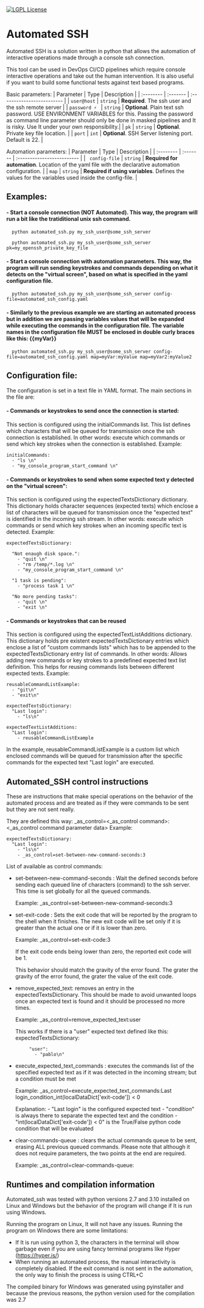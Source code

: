 [![LGPL License](https://img.shields.io/badge/license-LGPL-blue.svg)](https://github.com/paramiko/paramiko/blob/main/LICENSE)
# Automated SSH

Automated SSH is a solution written in python that allows the automation of interactive operations made through a console ssh connection.

This tool can be used in DevOps CI/CD pipelines which require console interactive operations and take out the human intervention. It is also useful if you want to build some functional tests against text based programs.


Basic parameters:
| Parameter | Type     | Description                |
| :-------- | :------- | :------------------------- |
| `user@host` | `string` | **Required**. The ssh user and the ssh remote server |
| `password ⚡️ ` | `string` | **Optional**. Plain text ssh password. USE ENVIRONMENT VARIABLES for this. Passing the password as command line parameter should only be done in masked pipelines and It is risky. Use It under your own responsibility.|
| `pk` | `string` | **Optional**. Private key file location. |
| `port` | `int` | **Optional**. SSH Server listening port. Default is 22. |


Automation parameters:
| Parameter | Type     | Description                |
| :-------- | :------- | :------------------------- |
| ` config-file` | `string` | **Required for automation**. Location of the yaml file with the declarative automation configuration. |
| `map` | `string` | **Required if using variables**. Defines the values for the variables used inside the config-file. |


## Examples:

#### - Start a console connection (NOT Automated). This way, the program will run a bit like the tratiditional unix ssh command.

```
  python automated_ssh.py my_ssh_user@some_ssh_server
```
```
  python automated_ssh.py my_ssh_user@some_ssh_server pk=my_openssh_private_key_file
```

#### - Start a console connection with automation parameters. This way, the program will run sending keystrokes and commands depending on what it detects on the "virtual screen", based on what is specified in the yaml configuration file.

```
  python automated_ssh.py my_ssh_user@some_ssh_server config-file=automated_ssh_config.yaml
```


#### - Similarly to the previous example we are starting an automated process but in addition we are passing variables values that will be expanded while executing the commands in the configuration file. The variable names in the configuration file MUST be enclosed in double curly braces like this: {{myVar}}

```
  python automated_ssh.py my_ssh_user@some_ssh_server config-file=automated_ssh_config.yaml map=myVar:myValue map=myVar2:myValue2
```


## Configuration file:

The configuration is set in a text file in YAML format. The main sections in the file are:

#### - Commands or keystrokes to send once the connection is started:

This section is configured using the initialCommands list. This list defines which characters that will be queued for transmission once the ssh connection is established. In other words: execute which commands or send which key strokes when the connection is established. Example:

```
initialCommands:
  - "ls \n"
  - "my_console_program_start_command \n"

```

#### - Commands or keystrokes to send when some expected text y detected on the "virtual screen":

This section is configured using the expectedTextsDictionary dictionary. This dictionary holds character sequences (expected texts) which enclose a list of characters will be queued for transmission once the "expected text" is identified in the incoming ssh stream. In other words: execute which commands or send which key strokes when an incoming specific text is detected. Example:

```
expectedTextsDictionary:
    
  "Not enaugh disk space.": 
    - "quit \n"
    - "rm /temp/*.log \n"
    - "my_console_program_start_command \n"

  "1 task is pending": 
    - "process task 1 \n"

  "No more pending tasks": 
    - "quit \n"
    - "exit \n"
```


#### - Commands or keystrokes that can be reused

This section is configured using the expectedTextListAdditions dictionary. This dictionary holds pre existent expectedTextsDictionary entries which enclose a list of "custom commands lists" which has to be appended to the expectedTextsDictionary entry list of commands. In other words: Allows adding new commands or key strokes to a predefined expected text list definition. This helps for reusing commands lists between different expected texts. Example:

```
reusableCommandListExample:
  - "git\n"
  - "exit\n"

expectedTextsDictionary:
  "Last login": 
    - "ls\n"

expectedTextListAdditions:
  "Last login":
    - reusableCommandListExample

```

In the example, reusableCommandListExample is a custom list which enclosed commands will be queued for transmission after the specific commands for the expected text "Last login" are executed.


## Automated_SSH control instructions

These are instructions that make special operations on the behavior of the automated process
and are treated as if they were commands to be sent but they are not sent really.

They are defined this way: _as_control=<_as_control command>:<_as_control command parameter data>
Example: 

```
expectedTextsDictionary:
  "Last login": 
    - "ls\n"
	- _as_control=set-between-new-command-seconds:3
```

List of available as control commands:

- set-between-new-command-seconds : Wait the defined seconds before sending each queued line of
  characters (command) to the ssh server. This time is set globally for all the queued commands.
  
  Example:
    _as_control=set-between-new-command-seconds:3

- set-exit-code : Sets the exit code that will be reported by the program to the shell when it finishes.
  The new exit code will be set only if it is greater than the actual one or if it is lower than zero.
  
  Example:
    _as_control=set-exit-code:3

  If the exit code ends being lower than zero, the reported exit code will be 1.

  This behavior should match the gravity of the error found. The grater the gravity of the error found,
  the grater the value of the exit code.

- remove_expected_text: removes an entry in the expectedTextsDictionary. This should be made to avoid
  unwanted loops once an expected text is found and it should be processed no more times.
  
  Example:
    _as_control=remove_expected_text:user

    This works if there is a "user" expected text defined like this:
         expectedTextsDictionary:

           "user":
             - "pablo\n"


- execute_expected_text_commands : executes the commands list of the specified expected text as if it was 
  detected in the incoming stream; but a condition must be met
  
  Example:
    _as_control=execute_expected_text_commands:Last login_condition_int(localDataDict['exit-code']) < 0

    Explanation:
      - "Last login" is the configured expected text
      - "_condition_" is always there to separate the expected text and the condition 
      - "int(localDataDict['exit-code']) < 0" is the True/False python code condition that will be evaluated
 

- clear-commands-queue : clears the actual commands queue to be sent, erasing ALL previous queued commands.
  Please note that although it does not require parameters, the two points at the end are required.
  
  Example:
    _as_control=clear-commands-queue:


## Runtimes and compilation information


Automated_ssh was tested with python versions 2.7 and 3.10 installed on Linux and Windows but the behavior of the program will change if It is run using Windows.

Running the program on Linux, It will not have any issues. Running the program on Windows there are some limitations:

- If It is run using python 3, the characters in the terminal will show garbage even if you are using fancy terminal programs like Hyper (https://hyper.is/)
- When running an automated process, the manual interactivity is completely disabled. If the exit command is not sent in the automation, the only way to finish the process is using CTRL+C

The compiled binary for Windows was generated using pyinstaller and because the previous reasons, the python version used for the compilation was 2.7
